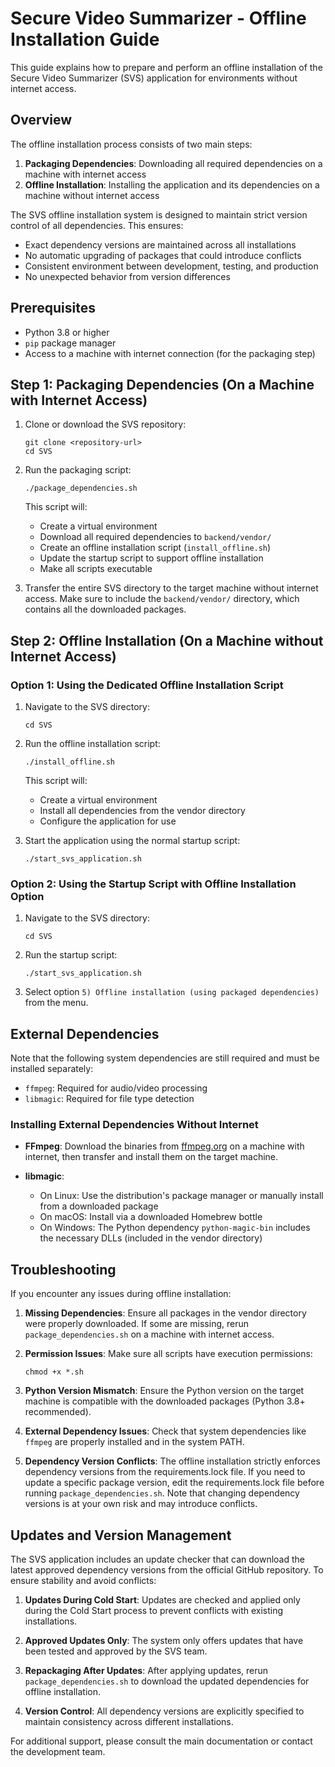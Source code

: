 # Secure Video Summarizer - Offline Installation Guide

This guide explains how to prepare and perform an offline installation of the Secure Video Summarizer (SVS) application for environments without internet access.

## Overview

The offline installation process consists of two main steps:

1. **Packaging Dependencies**: Downloading all required dependencies on a machine with internet access
2. **Offline Installation**: Installing the application and its dependencies on a machine without internet access

The SVS offline installation system is designed to maintain strict version control of all dependencies. This ensures:

- Exact dependency versions are maintained across all installations
- No automatic upgrading of packages that could introduce conflicts
- Consistent environment between development, testing, and production
- No unexpected behavior from version differences

## Prerequisites

- Python 3.8 or higher
- `pip` package manager
- Access to a machine with internet connection (for the packaging step)

## Step 1: Packaging Dependencies (On a Machine with Internet Access)

1. Clone or download the SVS repository:
   ```
   git clone <repository-url>
   cd SVS
   ```

2. Run the packaging script:
   ```
   ./package_dependencies.sh
   ```

   This script will:
   - Create a virtual environment
   - Download all required dependencies to `backend/vendor/`
   - Create an offline installation script (`install_offline.sh`)
   - Update the startup script to support offline installation
   - Make all scripts executable

3. Transfer the entire SVS directory to the target machine without internet access. Make sure to include the `backend/vendor/` directory, which contains all the downloaded packages.

## Step 2: Offline Installation (On a Machine without Internet Access)

### Option 1: Using the Dedicated Offline Installation Script

1. Navigate to the SVS directory:
   ```
   cd SVS
   ```

2. Run the offline installation script:
   ```
   ./install_offline.sh
   ```

   This script will:
   - Create a virtual environment
   - Install all dependencies from the vendor directory
   - Configure the application for use

3. Start the application using the normal startup script:
   ```
   ./start_svs_application.sh
   ```

### Option 2: Using the Startup Script with Offline Installation Option

1. Navigate to the SVS directory:
   ```
   cd SVS
   ```

2. Run the startup script:
   ```
   ./start_svs_application.sh
   ```

3. Select option `5) Offline installation (using packaged dependencies)` from the menu.

## External Dependencies

Note that the following system dependencies are still required and must be installed separately:

- `ffmpeg`: Required for audio/video processing
- `libmagic`: Required for file type detection

### Installing External Dependencies Without Internet

- **FFmpeg**: Download the binaries from [ffmpeg.org](https://ffmpeg.org/download.html) on a machine with internet, then transfer and install them on the target machine.
  
- **libmagic**:
  - On Linux: Use the distribution's package manager or manually install from a downloaded package
  - On macOS: Install via a downloaded Homebrew bottle
  - On Windows: The Python dependency `python-magic-bin` includes the necessary DLLs (included in the vendor directory)

## Troubleshooting

If you encounter any issues during offline installation:

1. **Missing Dependencies**: Ensure all packages in the vendor directory were properly downloaded. If some are missing, rerun `package_dependencies.sh` on a machine with internet access.

2. **Permission Issues**: Make sure all scripts have execution permissions:
   ```
   chmod +x *.sh
   ```

3. **Python Version Mismatch**: Ensure the Python version on the target machine is compatible with the downloaded packages (Python 3.8+ recommended).

4. **External Dependency Issues**: Check that system dependencies like `ffmpeg` are properly installed and in the system PATH.

5. **Dependency Version Conflicts**: The offline installation strictly enforces dependency versions from the requirements.lock file. If you need to update a specific package version, edit the requirements.lock file before running `package_dependencies.sh`. Note that changing dependency versions is at your own risk and may introduce conflicts.

## Updates and Version Management

The SVS application includes an update checker that can download the latest approved dependency versions from the official GitHub repository. To ensure stability and avoid conflicts:

1. **Updates During Cold Start**: Updates are checked and applied only during the Cold Start process to prevent conflicts with existing installations.

2. **Approved Updates Only**: The system only offers updates that have been tested and approved by the SVS team.

3. **Repackaging After Updates**: After applying updates, rerun `package_dependencies.sh` to download the updated dependencies for offline installation.

4. **Version Control**: All dependency versions are explicitly specified to maintain consistency across different installations.

For additional support, please consult the main documentation or contact the development team. 